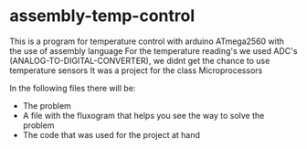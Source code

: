# assembly-temp-control
This is a program for temperature control with arduino ATmega2560 with the use of assembly language
For the temperature reading's we used ADC's (ANALOG-TO-DIGITAL-CONVERTER), we didnt get the chance to use temperature sensors
It was a project for the class Microprocessors

In the following files there will be:
- The problem
- A file with the fluxogram that helps you see the way to solve the problem
- The code that was used for the project at hand





